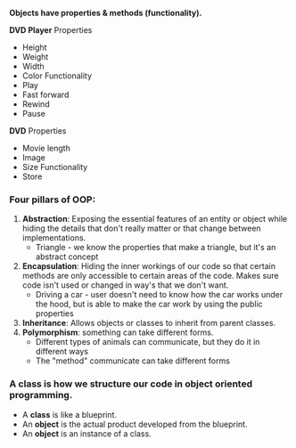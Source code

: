 **Objects have properties & methods (functionality).**

**DVD Player**
Properties
* Height
* Weight
* Width
* Color
Functionality
* Play
* Fast forward
* Rewind
* Pause

**DVD** 
Properties
* Movie length
* Image
* Size
Functionality
* Store

### Four pillars of OOP:

1.  **Abstraction**: Exposing the essential features of an entity or object while hiding the details that don't really matter or that change between implementations.
    -   Triangle - we know the properties that make a triangle, but it's an abstract concept
2.  **Encapsulation**: Hiding the inner workings of our code so that certain methods are only accessible to certain areas of the code. Makes sure code isn't used or changed in way's that we don't want.
    -   Driving a car - user doesn't need to know how the car works under the hood, but is able to make the car work by using the public properties
3.  **Inheritance**: Allows objects or classes to inherit from parent classes.
4.  **Polymorphism**: something can take different forms.
    -   Different types of animals can communicate, but they do it in different ways
    -   The "method" communicate can take different forms
    
### A **class** is how we structure our code in object oriented programming.
-   A **class** is like a blueprint.
-   An **object** is the actual product developed from the blueprint.
-   An **object** is an instance of a class.